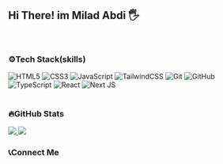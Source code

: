 <h2>Hi There! im Milad Abdi 🖐️</h2>
<br/>

<h3>⚙️Tech Stack(skills)</h3>

 ![HTML5](https://img.shields.io/badge/html5-%23E34F26.svg?style=for-the-badge&logo=html5&logoColor=white)
 ![CSS3](https://img.shields.io/badge/css3-%231572B6.svg?style=for-the-badge&logo=css3&logoColor=white)
 ![JavaScript](https://img.shields.io/badge/javascript-%23323330.svg?style=for-the-badge&logo=javascript&logoColor=%23F7DF1E)
 ![TailwindCSS](https://img.shields.io/badge/tailwindcss-%2338B2AC.svg?style=for-the-badge&logo=tailwind-css&logoColor=white)
 	![Git](https://img.shields.io/badge/git-%23F05033.svg?style=for-the-badge&logo=git&logoColor=white)
 	![GitHub](https://img.shields.io/badge/github-%23121011.svg?style=for-the-badge&logo=github&logoColor=white)
  ![TypeScript](https://img.shields.io/badge/typescript-%23007ACC.svg?style=for-the-badge&logo=typescript&logoColor=white)
 	![React](https://img.shields.io/badge/react-%2320232a.svg?style=for-the-badge&logo=react&logoColor=%2361DAFB)
	![Next JS](https://img.shields.io/badge/Next-black?style=for-the-badge&logo=next.js&logoColor=white)
 <br/>
 <br/>

<h3>🔥GitHub Stats</h3>
 <a href="https://github.com/milad-again" >
 <img src="https://github-readme-stats.vercel.app/api?username=milad-again&show_icons=true&theme=radical"/>
 <img src="https://github-readme-stats.vercel.app/api/top-langs/?username=milad-again"/>
 <a/>
 <br/>
 <h3>📞Connect Me</h3>
 <p></p>
  

